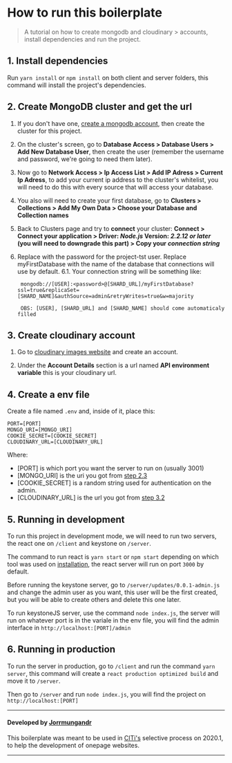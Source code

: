 # How to run this boilerplate
> A tutorial on how to create mongodb and cloudinary > accounts, install dependencies and run the project.

## 1. Install dependencies
Run `yarn install` or `npm install` on both client and server folders, this command will install the project's dependencies.

## 2. Create MongoDB cluster and get the url
1. If you don't have one, [create a mongodb account](https://www.mongodb.com/cloud), then create the cluster for this project.

2. On the cluster's screen, go to **Database Access > Database Users > Add New Database User**, then create the user (remember the username and password, we're going to need them later).

3. Now go to **Network Access > Ip Access List > Add IP Adress > Current Ip Adress**, to add your current ip address to the cluster's whitelist, you will need to do this with every source that will access your database.

4. You also will need to create your first database, go to **Clusters > Collections > Add My Own Data > Choose your Database and Collection names**

5. Back to Clusters page and try to **connect** your cluster: **Connect > Connect your application > Driver: _Node.js_ Version: _2.2.12 or later_ (you will need to downgrade this part) > Copy your _connection string_**

6. Replace <password> with the password for the project-tst user. Replace myFirstDatabase with the name of the database that connections will use by default.
	6.1. Your connection string will be something like:

		mongodb://[USER]:<password>@[SHARD_URL]/myFirstDatabase?ssl=true&replicaSet=[SHARD_NAME]&authSource=admin&retryWrites=true&w=majority

		OBS: [USER], [SHARD_URL] and [SHARD_NAME] should come automaticaly filled

## 3. Create cloudinary account
1. Go to [cloudinary images website](https://cloudinary.com/) and create an account.

2. Under the **Account Details** section is a url named **API environment variable** this is your cloudinary url.

## 4. Create a env file
Create a file named `.env` and, inside of it, place this:

    PORT=[PORT]
    MONGO_URI=[MONGO_URI]
    COOKIE_SECRET=[COOKIE_SECRET]
    CLOUDINARY_URL=[CLOUDINARY_URL]

Where:
- [PORT] is which port you want the server to run on (usually 3001)
- [MONGO_URI] is the uri you got from [step 2.3](##-2.-create-mongodb-cluster-and-get-the-url)
- [COOKIE_SECRET] is a random string used for authentication on the admin.
- [CLOUDINARY_URL] is the url you got from [step 3.2](##3.-create-cloudinary-account)

## 5. Running in development
To run this project in development mode, we will need to run two servers, the react one on `/client` and keystone on `/server`.

The command to run react is `yarn start` or `npm start` depending on which tool was used on [installation](##1.-install-dependencies), the react server will run on port `3000` by default.

Before running the keystone server, go to `/server/updates/0.0.1-admin.js` and change the admin user as you want, this user will be the first created, but you will be able to create others and delete this one later.

To run keystoneJS server, use the command `node index.js`, the server will run on whatever port is in the variale in the env file, you will find the admin interface in `http://localhost:[PORT]/admin`

## 6. Running in production
To run the server in production, go to `/client` and run the command `yarn server`, this command will create a `react production optimized build` and move it to `/server`.

Then go to `/server` and run `node index.js`, you will find the project on `http://localhost:[PORT]`

- - -

#### Developed by [Jorrmungandr](https://github.com/Jorrmungandr)

This boilerplate was meant to be used in [CITi's](https://github.com/CITi-UFPE) selective process on 2020.1, to help the development of onepage websites.

- - -
